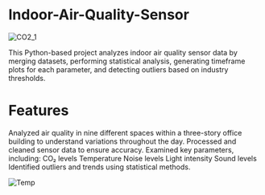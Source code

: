 # Indoor-Air-Quality-Sensor

![CO2_1](https://github.com/user-attachments/assets/328bfe5d-5877-4228-aa54-d698d857bb1d)

This Python-based project analyzes indoor air quality sensor data by merging datasets, performing statistical analysis, generating timeframe plots for each parameter, and detecting outliers based on industry thresholds.

# Features

Analyzed air quality in nine different spaces within a three-story office building to understand variations throughout the day.
Processed and cleaned sensor data to ensure accuracy.
Examined key parameters, including:
        CO₂ levels
        Temperature
        Noise levels
        Light intensity
        Sound levels
    Identified outliers and trends using statistical methods.


![Temp](https://github.com/user-attachments/assets/1d826b8f-fbbf-45fa-8eec-2f03fc84e0ad)
